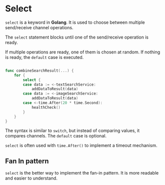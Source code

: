 # Select

`select` is a keyword in **Golang**. It is used to choose between multiple send/receive channel operations. 

The `select` statement blocks until one of the send/receive operation is ready. 

If multiple operations are ready, one of them is chosen at random. If nothing is ready, the `default` case is executed.

```go

func combineSearchResult(...) {
    for {
        select {
        case data := <-textSearchService:
            addDataToResult(data)
        case data := <-imageSearchService:
            addDataToResult(data)
        case <-time.After(20 * time.Second):
            healthCheck()
        }
    }
}


```

The syntax is similar to `switch`, but instead of comparing values, it compares channels. The `default` case is optional.

`select` is often used with `time.After()` to implement a timeout mechanism.

## Fan In pattern

`select` is the better way to implement the fan-in pattern. It is more readable and easier to understand.
